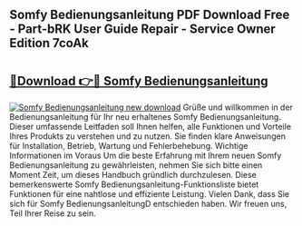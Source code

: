 ## Somfy Bedienungsanleitung PDF Download Free - Part-bRK User Guide Repair - Service Owner Edition 7coAk

# <h2><a href="http://df558tx.blite.top/?on=Somfy+Bedienungsanleitung">🔗Download 👉🔴 Somfy Bedienungsanleitung</a></h2>

[![Somfy Bedienungsanleitung new download](https://i.imgur.com/lujVjoI.png)](http://df558tx.blite.top/?on=Somfy+Bedienungsanleitung)
Grüße und willkommen in der Bedienungsanleitung für Ihr neu erhaltenes Somfy Bedienungsanleitung. Dieser umfassende Leitfaden soll Ihnen helfen, alle Funktionen und Vorteile Ihres Produkts zu verstehen und zu nutzen. Sie finden klare Anweisungen für Installation, Betrieb, Wartung und Fehlerbehebung. Wichtige Informationen im Voraus Um die beste Erfahrung mit Ihrem neuen Somfy Bedienungsanleitung zu gewährleisten, nehmen Sie sich bitte einen Moment Zeit, um dieses Handbuch gründlich durchzulesen. Diese bemerkenswerte Somfy Bedienungsanleitung-Funktionsliste bietet Funktionen für eine nahtlose und effiziente Leistung. Vielen Dank, dass Sie sich für Somfy BedienungsanleitungD entschieden haben. Wir freuen uns, Teil Ihrer Reise zu sein.
